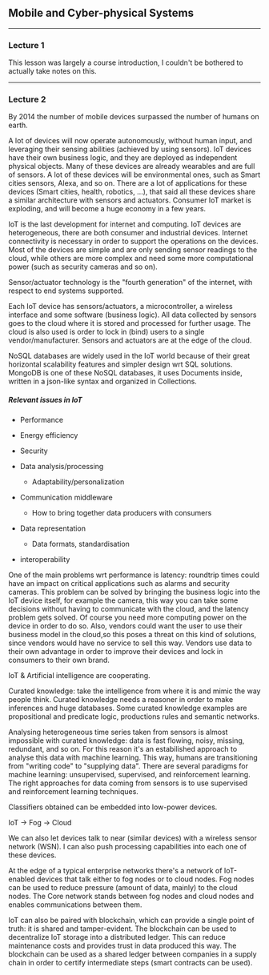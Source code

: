## Mobile and Cyber-physical Systems

---

### Lecture 1

This lesson was largely a course introduction, I couldn't be bothered to actually take notes on this.

----

### Lecture 2

By 2014 the number of mobile devices surpassed the number of humans on earth.

 A lot of devices will now operate autonomously, without human input, and leveraging their sensing abilities (achieved by using sensors). IoT devices have their own business logic, and they are deployed as independent physical objects. Many of these devices are already wearables and are full of sensors. A lot of these devices will be environmental ones, such as Smart cities sensors, Alexa, and so on. There are a lot of applications for these devices (Smart cities, health, robotics, ...), that said all these devices share a similar architecture with sensors and actuators. Consumer IoT market is exploding, and will become a huge economy in a few years. 

IoT is the last development for internet and computing. IoT devices are heterogeneous, there are both consumer and industrial devices. Internet connectivity is necessary in order to support the operations on the devices. Most of the devices are simple and are only sending sensor readings to the cloud, while others are more complex and need some more computational power (such as security cameras and so on).

Sensor/actuator technology is the "fourth generation" of the internet, with respect to end systems supported.

Each IoT device has sensors/actuators, a microcontroller, a wireless interface and some software (business logic). All data collected by sensors goes to the cloud where it is stored and processed for further usage. The cloud is also used is order to lock in (bind) users to a single vendor/manufacturer. Sensors and actuators are at the edge of the cloud. 

NoSQL databases are widely used in the IoT world because of their great horizontal scalability features and simpler design wrt SQL solutions. MongoDB is one of these NoSQL databases, it uses Documents inside, written in a json-like syntax and organized in Collections.

##### Relevant issues in IoT

- Performance
- Energy efficiency
- Security
- Data analysis/processing 
  - Adaptability/personalization

- Communication middleware
  - How to bring together data producers with consumers
- Data representation
  - Data formats, standardisation
- interoperability

One of the main problems wrt performance is latency: roundtrip times could have an impact on critical applications such as alarms and security cameras. This problem can be solved by bringing the business logic into the IoT device itself, for example the camera, this way you can take some decisions without having to communicate with the cloud, and the latency problem gets solved. Of course you need more computing power on the device in order to do so. Also, vendors could want the user to use their business model in the cloud,so this poses a threat on this kind of solutions, since vendors would have no service to sell this way. Vendors use data to their own advantage in order to improve their devices and lock in consumers to their own brand.

IoT & Artificial intelligence are cooperating. 

Curated knowledge: take the intelligence from where it is and mimic the way people think. Curated knowledge needs a reasoner in order to make inferences and huge databases. Some curated knowledge examples are propositional and predicate logic, productions rules and semantic networks. 

Analysing heterogeneous time series taken from sensors is almost impossible with curated knowledge: data is fast flowing, noisy, missing, redundant, and so on. For this reason it's an estabilished approach to analyse this data with machine learning. This way, humans are transitioning from "writing code" to "supplying data". There are several paradigms for machine learning: unsupervised, supervised, and reinforcement learning. The right approaches for data coming from sensors is to use supervised and reinforcement learning techniques. 

Classifiers obtained can be embedded into low-power devices. 

IoT $\rightarrow$ Fog $\rightarrow$ Cloud 

We can also let devices talk to near (similar devices) with a wireless sensor network (WSN). I can also push processing capabilities into each one of these devices.

At the edge of a typical enterprise networks there's a network of IoT-enabled devices that talk either to fog nodes or to cloud nodes. Fog nodes can be used to reduce pressure (amount of data, mainly) to the cloud nodes. The Core network stands between fog nodes and cloud nodes and enables communications between them. 

IoT can also be paired with blockchain, which can provide a single point of truth: it is shared and tamper-evident. The blockchain can be used to decentralize IoT storage into a distributed ledger. This can reduce maintenance costs and provides trust in data produced this way. The blockchain can be used as a shared ledger between companies in a supply chain in order to certify intermediate steps (smart contracts can be used).


